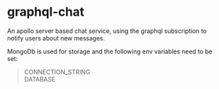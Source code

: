 # graphql-chat

An apollo server based chat service, using the graphql subscription to notify users about new messages.

MongoDb is used for storage and the following env variables need to be set:

> CONNECTION_STRING <br>
> DATABASE
